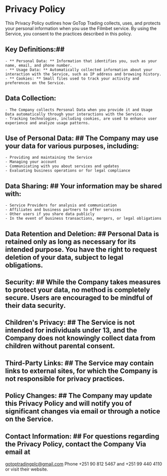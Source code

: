 # Privacy Policy #

This Privacy Policy outlines how GoTop Trading collects, uses, and protects your personal information when you use the Filmbet service. By using the Service, you consent to the practices described in this policy.

## Key Definitions:##
	- ** Personal Data: ** Information that identifies you, such as your name, email, and phone number.
	- ** Usage Data: ** Automatically collected information about your interaction with the Service, such as IP address and browsing history.
	- ** Cookies: ** Small files used to track your activity and preferences on the Service.

## Data Collection: ## 
 	- The Company collects Personal Data when you provide it and Usage Data automatically through your interactions with the Service.
  	- Tracking technologies, including cookies, are used to enhance user experience and analyze usage patterns.

## Use of Personal Data: ## The Company may use your data for various purposes, including: 
	- Providing and maintaining the Service
	- Managing your account
	- Communicating with you about services and updates
	- Evaluating business operations or for legal compliance

## Data Sharing: ## Your information may be shared with:
	- Service Providers for analysis and communication
	- Affiliates and business partners to offer services
	- Other users if you share data publicly
	- In the event of business transactions, mergers, or legal obligations

## Data Retention and Deletion: ## Personal Data is retained only as long as necessary for its intended purpose. You have the right to request deletion of your data, subject to legal obligations.

## Security: ## While the Company takes measures to protect your data, no method is completely secure. Users are encouraged to be mindful of their data security.

## Children's Privacy: ## The Service is not intended for individuals under 13, and the Company does not knowingly collect data from children without parental consent.

## Third-Party Links: ## The Service may contain links to external sites, for which the Company is not responsible for privacy practices.

## Policy Changes: ## The Company may update this Privacy Policy and will notify you of significant changes via email or through a notice on the Service.

## Contact Information: ## For questions regarding the Privacy Policy, contact the Company Via email at 

gotoptradingplc@gmail.com 
Phone +251 90 812 5467 and +251 99 440 4110 or visit their website.

